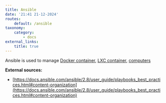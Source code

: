 ```yaml
---
title: Ansible
date: '21:41 21-12-2024'
routes:
    default: /ansible
taxonomy:
    category:
        - docs
external_links:
    title: true
---
```


Ansible is used to manage [Docker container](/docker), [LXC container](/lcx), [computers](/amd64-computers) 

**External sources:**

* [https://docs.ansible.com/ansible/2.8/user_guide/playbooks_best_practices.html#content-organization](https://docs.ansible.com/ansible/2.8/user_guide/playbooks_best_practices.html#content-organization)